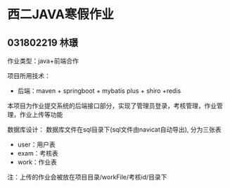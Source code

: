 # 西二JAVA寒假作业
## 031802219 林璟
作业类型：java+前端合作

项目所用技术：
- 后端：maven + springboot + mybatis plus + shiro +redis

本项目为作业提交系统的后端接口部分，实现了管理员登录，考核管理，作业管理，作业上传等功能

数据库设计：
数据库文件在sql目录下(sql文件由navicat自动导出),
分为三张表
- user：用户表
- exam：考核表
- work：作业表


注：上传的作业会被放在项目目录/workFile/考核id/目录下







